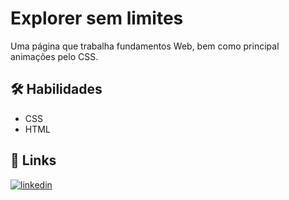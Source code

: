 
# Explorer sem limites
Uma página que trabalha fundamentos Web, bem como principal animações pelo CSS.


## 🛠 Habilidades
- CSS
- HTML


## 🔗 Links
[![linkedin](https://img.shields.io/badge/linkedin-0A66C2?style=for-the-badge&logo=linkedin&logoColor=white)](https://www.linkedin.com/in/tharles-morais-a3272416a/)


